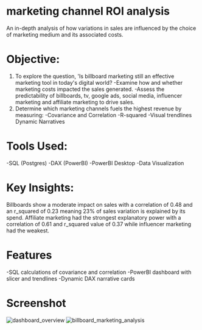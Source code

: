# marketing channel ROI analysis
An in-depth analysis of how variations in sales are influenced by the choice of marketing medium and its associated costs.

# Objective:
1. To explore the question, 'Is billboard marketing still an effective marketing tool in today's digital world? 
  -Examine how and whether marketing costs impacted the sales generated. 
  -Assess the predictability of billboards, tv, google ads, social media, influencer marketing and affiliate marketing to drive sales.
2. Determine which marketing channels fuels the highest revenue by measuring:
   -Covariance and Correlation
   -R-squared
   -Visual trendlines
   Dynamic Narratives

# Tools Used:
-SQL (Postgres)
-DAX (PowerBI)
-PowerBI Desktop
-Data Visualization

# Key Insights:
Billboards show a moderate impact on sales with a correlation of 0.48 and an r_squared of 0.23 meaning 23% of sales variation is explained by its spend.
Affiliate marketing had the strongest explanatory power with a correlation of 0.61 and r_squared value of 0.37 while influencer marketing had the weakest.

# Features
-SQL calculations of covariance and correlation
-PowerBI dashboard with slicer and trendlines
-Dynamic DAX narrative cards

# Screenshot
![dashboard_overview](https://github.com/user-attachments/assets/df1f8ca2-3be0-49f5-bbf6-199c32ea2ab1)
![billboard_marketing_analysis](https://github.com/user-attachments/assets/8c489daf-0af0-4394-b53b-b064ede895eb)

